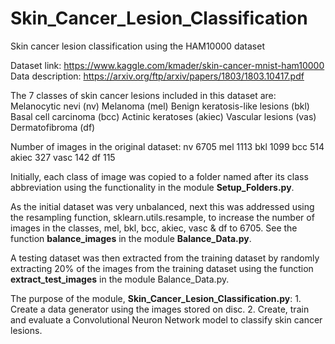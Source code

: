 # Skin_Cancer_Lesion_Classification
Skin cancer lesion classification using the HAM10000 dataset

Dataset link:
    https://www.kaggle.com/kmader/skin-cancer-mnist-ham10000
Data description: 
    https://arxiv.org/ftp/arxiv/papers/1803/1803.10417.pdf

The 7 classes of skin cancer lesions included in this dataset are:
    Melanocytic nevi (nv)
    Melanoma (mel)
    Benign keratosis-like lesions (bkl)
    Basal cell carcinoma (bcc) 
    Actinic keratoses (akiec)
    Vascular lesions (vas)
    Dermatofibroma (df)

Number of images in the original dataset:
    nv 6705
    mel 1113
    bkl 1099
    bcc 514
    akiec 327
    vasc 142
    df 115

Initially, each class of image was copied to a folder named after its class abbreviation 
using the functionality in the module **Setup_Folders.py**.

As the initial dataset was very unbalanced, next this was addressed using the resampling
function, sklearn.utils.resample, to increase the number of images in the classes,
mel, bkl, bcc, akiec, vasc & df to 6705. See the function **balance_images** in the module **Balance_Data.py**. 

A testing dataset was then extracted from the training dataset by randomly extracting
20% of the images from the training dataset using the 
function **extract_test_images** in the module Balance_Data.py.

The purpose of the module, **Skin_Cancer_Lesion_Classification.py**:
    1. Create a data generator using the images stored on disc.
    2. Create, train and evaluate a Convolutional Neuron Network model to 
       classify skin cancer lesions.
